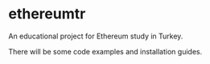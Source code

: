 # ethereumtr
An educational project for Ethereum study in Turkey.

There will be some code examples and installation guides.
